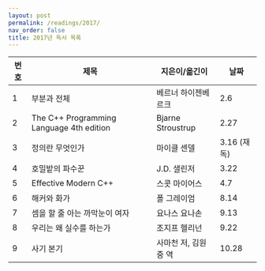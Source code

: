 ```yaml
---
layout: post
permalink: /readings/2017/
nav_order: false
title: 2017년 독서 목록
---
```


번호 | 제목 | 지은이/옮긴이 | 날짜
-----|------|---------------|------
1 | 부분과 전체 | 베르너 하이젠베르크 | 2.6
2 | The C++ Programming Language 4th edition | Bjarne Stroustrup | 2.27
3 | 정의란 무엇인가 | 마이클 센델 | 3.16 (재독)
4 | 호밀밭의 파수꾼 | J.D. 샐린저 | 3.22
5 | Effective Modern C++ | 스콧 마이어스 | 4.7
6 | 해커와 화가 | 폴 그레이엄 | 8.14
7 | 셈을 할 줄 아는 까막눈이 여자 | 요나스 요나손 | 9.13
8 | 우리는 왜 실수를 하는가 | 조지프 헬리넌 | 9.22
9 | 사기 본기 | 사마천 저, 김원중 역 | 10.28
